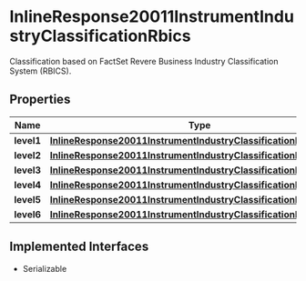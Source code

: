 

# InlineResponse20011InstrumentIndustryClassificationRbics

Classification based on FactSet Revere Business Industry Classification System (RBICS).

## Properties

Name | Type | Description | Notes
------------ | ------------- | ------------- | -------------
**level1** | [**InlineResponse20011InstrumentIndustryClassificationRbicsLevel1**](InlineResponse20011InstrumentIndustryClassificationRbicsLevel1.md) |  |  [optional]
**level2** | [**InlineResponse20011InstrumentIndustryClassificationRbicsLevel2**](InlineResponse20011InstrumentIndustryClassificationRbicsLevel2.md) |  |  [optional]
**level3** | [**InlineResponse20011InstrumentIndustryClassificationRbicsLevel3**](InlineResponse20011InstrumentIndustryClassificationRbicsLevel3.md) |  |  [optional]
**level4** | [**InlineResponse20011InstrumentIndustryClassificationRbicsLevel4**](InlineResponse20011InstrumentIndustryClassificationRbicsLevel4.md) |  |  [optional]
**level5** | [**InlineResponse20011InstrumentIndustryClassificationRbicsLevel5**](InlineResponse20011InstrumentIndustryClassificationRbicsLevel5.md) |  |  [optional]
**level6** | [**InlineResponse20011InstrumentIndustryClassificationRbicsLevel6**](InlineResponse20011InstrumentIndustryClassificationRbicsLevel6.md) |  |  [optional]


## Implemented Interfaces

* Serializable


